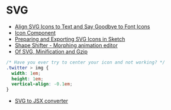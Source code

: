 # SVG

* [Align SVG Icons to Text and Say Goodbye to Font Icons](https://blog.prototypr.io/align-svg-icons-to-text-and-say-goodbye-to-font-icons-d44b3d7b26b4#.1yi4z5g19)
* [Icon Component](http://varun.ca/icon-component/)
* [Preparing and Exporting SVG Icons in Sketch](https://medium.com/sketch-app-sources/preparing-and-exporting-svg-icons-in-sketch-1a3d65b239bb#.hk01w4r4t)
* [Shape Shifter - Morphing animation editor](https://github.com/alexjlockwood/ShapeShifter)
* [Of SVG, Minification and Gzip](https://blog.usejournal.com/of-svg-minification-and-gzip-21cd26a5d007)

```css
/* Have you ever try to center your icon and not working? */
.twitter > img {
  width: 1em;
  height: 1em;
  vertical-align: -0.1em;
}
```

* [SVG to JSX converter](https://svg2jsx.herokuapp.com/)